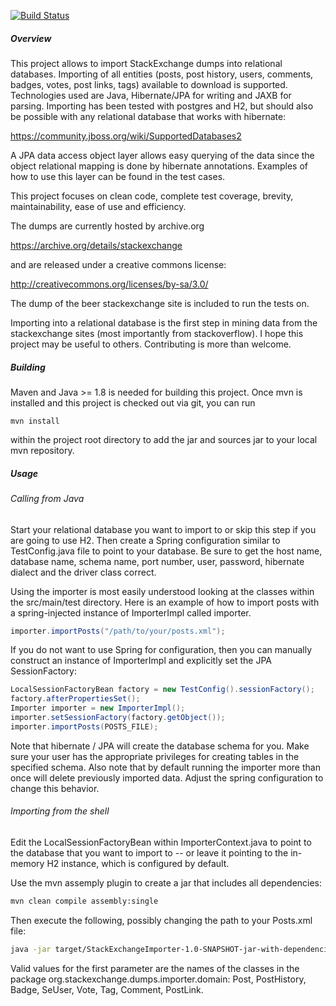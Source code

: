 [![Build Status](https://travis-ci.org/1123/StackExchangeImporter.png)](https://travis-ci.org/1123/StackExchangeImporter)

##### Overview

This project allows to import StackExchange dumps into relational databases.
Importing of all entities (posts, post history, users, comments, badges, votes,
post links, tags) available to download is supported.  Technologies used are
Java, Hibernate/JPA for writing and JAXB for parsing.  Importing has been
tested with postgres and H2, but should also be possible with any relational
database that works with hibernate:

https://community.jboss.org/wiki/SupportedDatabases2

A JPA data access object layer allows easy querying of the data since the
object relational mapping is done by hibernate annotations. Examples of how to
use this layer can be found in the test cases.

This project focuses on clean code, complete test coverage, brevity,
maintainability, ease of use and efficiency.

The dumps are currently hosted by archive.org 

https://archive.org/details/stackexchange

and are released under a creative commons license:

http://creativecommons.org/licenses/by-sa/3.0/

The dump of the beer stackexchange site is included to run the tests on.

Importing into a relational database is the first step in mining data from the
stackexchange sites (most importantly from stackoverflow). I hope this project
may be useful to others. Contributing is more than welcome.

##### Building

Maven and Java >= 1.8 is needed for building this project. Once mvn is installed and this
project is checked out via git, you can run 

```
mvn install
```

within the project root directory to add the jar and sources jar to your local
mvn repository.

##### Usage

###### Calling from Java

Start your relational database you want to import to or skip this step if you are going to use H2. 
Then create a Spring configuration similar to 
TestConfig.java file to point to your database.  Be sure to get the host
name, database name, schema name, port number, user, password, hibernate
dialect and the driver class correct. 

Using the importer is most easily understood looking at the classes within the
src/main/test directory. Here is an example of how to import posts with a
spring-injected instance of ImporterImpl called importer. 

```Java
importer.importPosts("/path/to/your/posts.xml");
```

If you do not want to use Spring for configuration, then you can manually
construct an instance of ImporterImpl and explicitly set the JPA
SessionFactory:

```Java
LocalSessionFactoryBean factory = new TestConfig().sessionFactory();
factory.afterPropertiesSet();
Importer importer = new ImporterImpl();
importer.setSessionFactory(factory.getObject());
importer.importPosts(POSTS_FILE);
```

Note that hibernate / JPA will create the database schema for you. Make sure
your user has the appropriate privileges for creating tables in the specified
schema.  Also note that by default running the importer more than once will
delete previously imported data. Adjust the spring configuration to change this
behavior.

###### Importing from the shell

Edit the LocalSessionFactoryBean within ImporterContext.java to point to the
database that you want to import to -- or leave it pointing to the in-memory H2
instance, which is configured by default. 

Use the mvn assemply plugin to create a jar that includes all dependencies:

```bash
mvn clean compile assembly:single
```

Then execute the following, possibly changing the path to your Posts.xml file:

```bash
java -jar target/StackExchangeImporter-1.0-SNAPSHOT-jar-with-dependencies.jar Post src/test/resources/beer/Posts.xml
```

Valid values for the first parameter are the names of the classes in the package org.stackexchange.dumps.importer.domain: Post, PostHistory, Badge, SeUser, Vote, Tag, Comment, PostLink.
